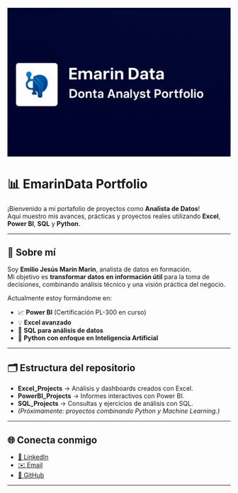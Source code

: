 ![Banner](Banner1.png)

# 📊 EmarinData Portfolio

¡Bienvenido a mi portafolio de proyectos como **Analista de Datos**!  
Aquí muestro mis avances, prácticas y proyectos reales utilizando **Excel**, **Power BI**, **SQL** y **Python**.

---

## 🎯 Sobre mí

Soy **Emilio Jesús Marín Marín**, analista de datos en formación.  
Mi objetivo es **transformar datos en información útil** para la toma de decisiones, combinando análisis técnico y una visión práctica del negocio.

Actualmente estoy formándome en:
- 📈 **Power BI** (Certificación PL-300 en curso)  
- 💡 **Excel avanzado**  
- 🧩 **SQL para análisis de datos**  
- 🤖 **Python con enfoque en Inteligencia Artificial**

---

## 🗂️ Estructura del repositorio

- **Excel_Projects** → Análisis y dashboards creados con Excel.  
- **PowerBI_Projects** → Informes interactivos con Power BI.  
- **SQL_Projects** → Consultas y ejercicios de análisis con SQL.  
- *(Próximamente: proyectos combinando Python y Machine Learning.)*

---

## 🌐 Conecta conmigo

- [💼 LinkedIn](https://www.linkedin.com/in/emarin-data)  
- [✉️ Email](mailto:emiliojm1995@gmail.com)  
- [📂 GitHub](https://github.com/EmarinData)

---
